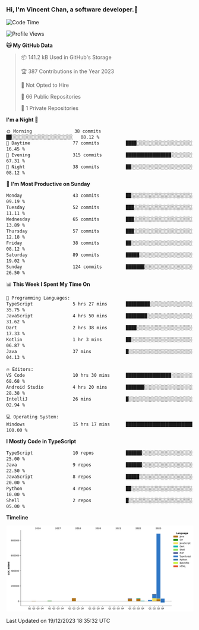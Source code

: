 ### Hi, I'm Vincent Chan, a software developer.👋

<!--
**hkvincent/hkvincent** is a ✨ _special_ ✨ repository because its `README.md` (this file) appears on your GitHub profile.

Here are some ideas to get you started:

- 🔭 I’m currently working on ...
- 🌱 I’m currently learning ...
- 👯 I’m looking to collaborate on ...
- 🤔 I’m looking for help with ...
- 💬 Ask me about ...
- 📫 How to reach me: ...
- 😄 Pronouns: ...
- ⚡ Fun fact: ...
-->
<!--START_SECTION:waka-->
![Code Time](http://img.shields.io/badge/Code%20Time-684%20hrs%2017%20mins-blue)

![Profile Views](http://img.shields.io/badge/Profile%20Views-0-blue)

**🐱 My GitHub Data** 

> 📦 141.2 kB Used in GitHub's Storage 
 > 
> 🏆 387 Contributions in the Year 2023
 > 
> 🚫 Not Opted to Hire
 > 
> 📜 66 Public Repositories 
 > 
> 🔑 1 Private Repositories 
 > 
**I'm a Night 🦉** 

```text
🌞 Morning                38 commits          ██░░░░░░░░░░░░░░░░░░░░░░░   08.12 % 
🌆 Daytime                77 commits          ████░░░░░░░░░░░░░░░░░░░░░   16.45 % 
🌃 Evening                315 commits         █████████████████░░░░░░░░   67.31 % 
🌙 Night                  38 commits          ██░░░░░░░░░░░░░░░░░░░░░░░   08.12 % 
```
📅 **I'm Most Productive on Sunday** 

```text
Monday                   43 commits          ██░░░░░░░░░░░░░░░░░░░░░░░   09.19 % 
Tuesday                  52 commits          ███░░░░░░░░░░░░░░░░░░░░░░   11.11 % 
Wednesday                65 commits          ███░░░░░░░░░░░░░░░░░░░░░░   13.89 % 
Thursday                 57 commits          ███░░░░░░░░░░░░░░░░░░░░░░   12.18 % 
Friday                   38 commits          ██░░░░░░░░░░░░░░░░░░░░░░░   08.12 % 
Saturday                 89 commits          █████░░░░░░░░░░░░░░░░░░░░   19.02 % 
Sunday                   124 commits         ███████░░░░░░░░░░░░░░░░░░   26.50 % 
```


📊 **This Week I Spent My Time On** 

```text
💬 Programming Languages: 
TypeScript               5 hrs 27 mins       █████████░░░░░░░░░░░░░░░░   35.75 % 
JavaScript               4 hrs 50 mins       ████████░░░░░░░░░░░░░░░░░   31.62 % 
Dart                     2 hrs 38 mins       ████░░░░░░░░░░░░░░░░░░░░░   17.33 % 
Kotlin                   1 hr 3 mins         ██░░░░░░░░░░░░░░░░░░░░░░░   06.87 % 
Java                     37 mins             █░░░░░░░░░░░░░░░░░░░░░░░░   04.13 % 

🔥 Editors: 
VS Code                  10 hrs 30 mins      █████████████████░░░░░░░░   68.68 % 
Android Studio           4 hrs 20 mins       ███████░░░░░░░░░░░░░░░░░░   28.38 % 
IntelliJ                 26 mins             █░░░░░░░░░░░░░░░░░░░░░░░░   02.94 % 

💻 Operating System: 
Windows                  15 hrs 17 mins      █████████████████████████   100.00 % 
```

**I Mostly Code in TypeScript** 

```text
TypeScript               10 repos            ██████░░░░░░░░░░░░░░░░░░░   25.00 % 
Java                     9 repos             ██████░░░░░░░░░░░░░░░░░░░   22.50 % 
JavaScript               8 repos             █████░░░░░░░░░░░░░░░░░░░░   20.00 % 
Python                   4 repos             ██░░░░░░░░░░░░░░░░░░░░░░░   10.00 % 
Shell                    2 repos             █░░░░░░░░░░░░░░░░░░░░░░░░   05.00 % 
```



**Timeline**

![Lines of Code chart](https://raw.githubusercontent.com/hkvincent/hkvincent/main/assets/bar_graph.png)


 Last Updated on 19/12/2023 18:35:32 UTC
<!--END_SECTION:waka-->
